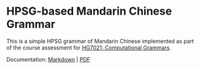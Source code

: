 # HPSG-based Mandarin Chinese Grammar
This is a simple HPSG grammar of Mandarin Chinese implemented as part of the course assessment for [HG7021: Computational Grammars](https://bond-lab.github.io/Grammar-Engineering/index.html).

Documentation: [Markdown](https://github.com/BPYap/Mandarin-Chinese-Grammar/blob/master/docs/writeup.md) | [PDF](https://github.com/BPYap/Mandarin-Chinese-Grammar/blob/master/docs/writeup.pdf)